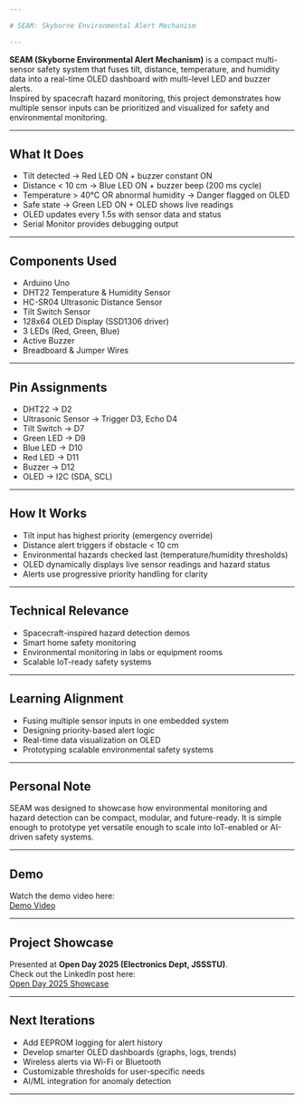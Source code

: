```yaml
---

# SEAM: Skyborne Environmental Alert Mechanism  

---
```


**SEAM (Skyborne Environmental Alert Mechanism)** is a compact multi-sensor safety system that fuses tilt, distance, temperature, and humidity data into a real-time OLED dashboard with multi-level LED and buzzer alerts.  
Inspired by spacecraft hazard monitoring, this project demonstrates how multiple sensor inputs can be prioritized and visualized for safety and environmental monitoring.  

---

## What It Does  
- Tilt detected → Red LED ON + buzzer constant ON  
- Distance < 10 cm → Blue LED ON + buzzer beep (200 ms cycle)  
- Temperature > 40°C OR abnormal humidity → Danger flagged on OLED  
- Safe state → Green LED ON + OLED shows live readings  
- OLED updates every 1.5s with sensor data and status  
- Serial Monitor provides debugging output  

---

## Components Used  
- Arduino Uno  
- DHT22 Temperature & Humidity Sensor  
- HC-SR04 Ultrasonic Distance Sensor  
- Tilt Switch Sensor  
- 128x64 OLED Display (SSD1306 driver)  
- 3 LEDs (Red, Green, Blue)  
- Active Buzzer  
- Breadboard & Jumper Wires  

---

## Pin Assignments  
- DHT22 → D2  
- Ultrasonic Sensor → Trigger D3, Echo D4  
- Tilt Switch → D7  
- Green LED → D9  
- Blue LED → D10  
- Red LED → D11  
- Buzzer → D12  
- OLED → I2C (SDA, SCL)  

---

## How It Works  
- Tilt input has highest priority (emergency override)  
- Distance alert triggers if obstacle < 10 cm  
- Environmental hazards checked last (temperature/humidity thresholds)  
- OLED dynamically displays live sensor readings and hazard status  
- Alerts use progressive priority handling for clarity  

---

## Technical Relevance  
- Spacecraft-inspired hazard detection demos  
- Smart home safety monitoring  
- Environmental monitoring in labs or equipment rooms  
- Scalable IoT-ready safety systems  

---

## Learning Alignment  
- Fusing multiple sensor inputs in one embedded system  
- Designing priority-based alert logic  
- Real-time data visualization on OLED  
- Prototyping scalable environmental safety systems  

---

## Personal Note  
SEAM was designed to showcase how environmental monitoring and hazard detection can be compact, modular, and future-ready. It is simple enough to prototype yet versatile enough to scale into IoT-enabled or AI-driven safety systems.  

---

## Demo  
Watch the demo video here:  
[Demo Video](https://youtu.be/Y6APGDZD57A)  

---

## Project Showcase  
Presented at **Open Day 2025 (Electronics Dept, JSSSTU)**.  
Check out the LinkedIn post here:  
[Open Day 2025 Showcase](https://www.linkedin.com/posts/inesh-candade_openday2025-iot-embeddedsystems-activity-7334592204872597504-Q_RL)  

---

## Next Iterations  
- Add EEPROM logging for alert history  
- Develop smarter OLED dashboards (graphs, logs, trends)  
- Wireless alerts via Wi-Fi or Bluetooth  
- Customizable thresholds for user-specific needs  
- AI/ML integration for anomaly detection  

---
